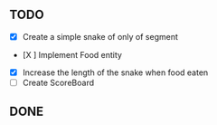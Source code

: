 ## TODO

- [x] Create a simple snake of only of segment
- [X ] Implement Food entity
- [x] Increase the length of the snake when food eaten
- [ ] Create ScoreBoard

## DONE
